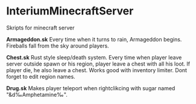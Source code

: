# InteriumMinecraftServer
 Skripts for minecraft server

<b>Armageddon.sk</b>
Every time when it turns to rain, Armageddon begins. Fireballs fall from the sky around players.

<b>Chest.sk</b>
Rust style sleep/death system. Every time when player leave server outside spawn or his region, player leave a chest with all his loot. If player die, he also leave a chest.
Works good with inventory limiter. Dont forget to edit region names.

<b>Drug.sk</b>
Makes player teleport when rightclikcing with sugar named "&d‰Amphetamine‰".

